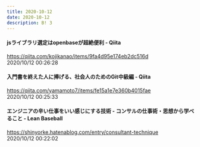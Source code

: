 ```yaml
---
title: 2020-10-12
date: 2020-10-12
description: B! 3
---
```


#### jsライブラリ選定はopenbaseが超絶便利 - Qiita
https://qiita.com/kojikanao/items/9fa4d95e174eb2dc516d<br>
2020/10/12 00:26:28<br>


#### 入門書を終えた人に捧げる、社会人のためのGit中級編 - Qiita
https://qiita.com/yamamoto7/items/fe15a1e7e360b4015fae<br>
2020/10/12 00:25:33<br>


#### エンジニアの辛い仕事をいい感じにする技術 - コンサルの仕事術・思想から学べること - Lean Baseball
https://shinyorke.hatenablog.com/entry/consultant-technique<br>
2020/10/12 00:22:02<br>



